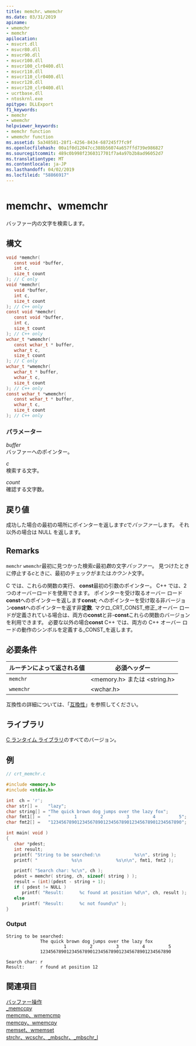```yaml
---
title: memchr、wmemchr
ms.date: 03/31/2019
apiname:
- wmemchr
- memchr
apilocation:
- msvcrt.dll
- msvcr80.dll
- msvcr90.dll
- msvcr100.dll
- msvcr100_clr0400.dll
- msvcr110.dll
- msvcr110_clr0400.dll
- msvcr120.dll
- msvcr120_clr0400.dll
- ucrtbase.dll
- ntoskrnl.exe
apitype: DLLExport
f1_keywords:
- memchr
- wmemchr
helpviewer_keywords:
- memchr function
- wmemchr function
ms.assetid: 5a348581-28f1-4256-8434-687245f7fc9f
ms.openlocfilehash: 00a1f0d12047cc388b56074a657ffd739e986827
ms.sourcegitcommit: 489c0b998f2360317701f7a4a97b2b8ad96052d7
ms.translationtype: MT
ms.contentlocale: ja-JP
ms.lasthandoff: 04/02/2019
ms.locfileid: "58866917"
---
```

# <a name="memchr-wmemchr"></a>memchr、wmemchr

バッファー内の文字を検索します。

## <a name="syntax"></a>構文

```C
void *memchr(
   const void *buffer,
   int c,
   size_t count
); // C only
void *memchr(
   void *buffer,
   int c,
   size_t count
); // C++ only
const void *memchr(
   const void *buffer,
   int c,
   size_t count
); // C++ only
wchar_t *wmemchr(
   const wchar_t * buffer,
   wchar_t c,
   size_t count
); // C only
wchar_t *wmemchr(
   wchar_t * buffer,
   wchar_t c,
   size_t count
); // C++ only
const wchar_t *wmemchr(
   const wchar_t * buffer,
   wchar_t c,
   size_t count
); // C++ only
```

### <a name="parameters"></a>パラメーター

*buffer*<br/>
バッファーへのポインター。

*c*<br/>
検索する文字。

*count*<br/>
確認する文字数。

## <a name="return-value"></a>戻り値

成功した場合の最初の場所にポインターを返します*c*で*バッファー*します。 それ以外の場合は NULL を返します。

## <a name="remarks"></a>Remarks

`memchr` `wmemchr`最初に見つかった検索*c*最初*数*の文字*バッファー*。 見つけたときに停止する*c*ときに、最初のチェックがまたは*カウント*文字。

C では、これらの関数の実行、 **const**最初の引数のポインター。 C++ では、2 つのオーバーロードを使用できます。 ポインターを受け取るオーバー ロード**const**へのポインターを返します**const**; へのポインターを受け取る非バージョン**const**へのポインターを返す非**定数**. マクロ\_CRT\_CONST\_修正\_オーバー ロードが定義されている場合は、両方の**const**と非-**const**これらの関数のバージョンを利用できます。 必要な以外の場合**const** C++ では、両方の C++ オーバー ロードの動作のシンボルを定義する\_CONST\_を返します。

## <a name="requirements"></a>必要条件

|ルーチンによって返される値|必須ヘッダー|
|-------------|---------------------|
|`memchr`|\<memory.h> または \<string.h>|
|`wmemchr`|\<wchar.h>|

互換性の詳細については、「[互換性](../../c-runtime-library/compatibility.md)」を参照してください。

## <a name="libraries"></a>ライブラリ

[C ランタイム ライブラリ](../../c-runtime-library/crt-library-features.md)のすべてのバージョン。

## <a name="example"></a>例

```C
// crt_memchr.c

#include <memory.h>
#include <stdio.h>

int  ch = 'r';
char str[] =    "lazy";
char string[] = "The quick brown dog jumps over the lazy fox";
char fmt1[] =   "         1         2         3         4         5";
char fmt2[] =   "12345678901234567890123456789012345678901234567890";

int main( void )
{
   char *pdest;
   int result;
   printf( "String to be searched:\n             %s\n", string );
   printf( "             %s\n             %s\n\n", fmt1, fmt2 );

   printf( "Search char: %c\n", ch );
   pdest = memchr( string, ch, sizeof( string ) );
   result = (int)(pdest - string + 1);
   if ( pdest != NULL )
      printf( "Result:      %c found at position %d\n", ch, result );
   else
      printf( "Result:      %c not found\n" );
}
```

### <a name="output"></a>Output

```Output
String to be searched:
             The quick brown dog jumps over the lazy fox
                      1         2         3         4         5
             12345678901234567890123456789012345678901234567890

Search char: r
Result:      r found at position 12
```

## <a name="see-also"></a>関連項目

[バッファー操作](../../c-runtime-library/buffer-manipulation.md)<br/>
[_memccpy](memccpy.md)<br/>
[memcmp、wmemcmp](memcmp-wmemcmp.md)<br/>
[memcpy、wmemcpy](memcpy-wmemcpy.md)<br/>
[memset、wmemset](memset-wmemset.md)<br/>
[strchr、wcschr、_mbschr、_mbschr_l](strchr-wcschr-mbschr-mbschr-l.md)<br/>
